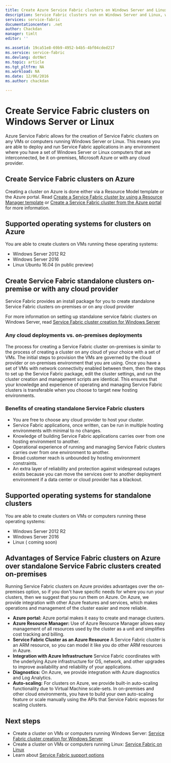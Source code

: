 ```yaml
---
title: Create Azure Service Fabric clusters on Windows Server and Linux | Microsoft Docs
description: Service Fabric clusters run on Windows Server and Linux, which means you'll be able to deploy and host Service Fabric applications anywhere you can run Windows Server or Linux.
services: service-fabric
documentationcenter: .net
author: Chackdan
manager: timlt
editor: ''

ms.assetid: 19ca51e8-69b9-4952-b4b5-4bf04cded217
ms.service: service-fabric
ms.devlang: dotNet
ms.topic: article
ms.tgt_pltfrm: NA
ms.workload: NA
ms.date: 12/06/2016
ms.author: chackdan

---
```

# Create Service Fabric clusters on Windows Server or Linux
Azure Service Fabric allows for the creation of Service Fabric clusters on any VMs or computers running Windows Server or Linux. This means you are able to deploy and run Service Fabric applications in any environment where you have a set of Windows Server or Linux computers that are interconnected, be it on-premises, Microsoft Azure or with any cloud provider.

## Create Service Fabric clusters on Azure
Creating a cluster on Azure is done either via a Resource Model template or the Azure portal. Read [Create a Service Fabric cluster by using a Resource Manager template](service-fabric-cluster-creation-via-arm.md) or [Create a Service Fabric cluster from the Azure portal](service-fabric-cluster-creation-via-portal.md) for more information.

## Supported operating systems for clusters on Azure
You are able to create clusters on VMs running these operating systems:

* Windows Server 2012 R2
* Windows Server 2016 
* Linux Ubuntu 16.04 (in public preview) 

## Create Service Fabric standalone clusters on-premise or with any cloud provider
Service Fabric provides an install package for you to create standalone Service Fabric clusters on-premises or on any cloud provider

For more information on setting up standalone service fabric clusters on Windows Server, read [Service Fabric cluster creation for Windows Server](service-fabric-cluster-creation-for-windows-server.md)

### Any cloud deployments vs. on-premises deployments
The process for creating a Service Fabric cluster on-premises is similar to the process of creating a cluster on any cloud of your choice with a set of VMs. The initial steps to provision the VMs are governed by the cloud provider or on-premises environment that you are using. Once you have a set of VMs with network connectivity enabled between them, then the steps to set up the Service Fabric package, edit the cluster settings, and run the cluster creation and management scripts are identical. This ensures that your knowledge and experience of operating and managing Service Fabric clusters is transferable when you choose to target new hosting environments.

### Benefits of creating standalone Service Fabric clusters
* You are free to choose any cloud provider to host your cluster.
* Service Fabric applications, once written, can be run in multiple hosting environments with minimal to no changes.
* Knowledge of building Service Fabric applications carries over from one hosting environment to another.
* Operational experience of running and managing Service Fabric clusters carries over from one environment to another.
* Broad customer reach is unbounded by hosting environment constraints.
* An extra layer of reliability and protection against widespread outages exists because you can move the services over to another deployment environment if a data center or cloud provider has a blackout.

## Supported operating systems for standalone clusters
You are able to create clusters on VMs or computers running these operating systems:

* Windows Server 2012 R2
* Windows Server 2016 
* Linux ( coming soon)

## Advantages of Service Fabric clusters on Azure over standalone Service Fabric clusters created on-premises
Running Service Fabric clusters on Azure provides advantages over the on-premises option, so if you don't have specific needs for where you run your clusters, then we suggest that you run them on Azure. On Azure, we provide integration with other Azure features and services, which makes operations and management of the cluster easier and more reliable.

* **Azure portal:** Azure portal makes it easy to create and manage clusters.
* **Azure Resource Manager:** Use of Azure Resource Manager allows easy management of all resources used by the cluster as a unit and simplifies cost tracking and billing.
* **Service Fabric Cluster as an Azure Resource** A Service Fabric cluster is an ARM resource, so you can model it like you do other ARM resources in Azure.
* **Integration with Azure Infrastructure** Service Fabric coordinates with the underlying Azure infrastructure for OS, network, and other upgrades to improve availability and reliability of your applications.  
* **Diagnostics:** On Azure, we provide integration with Azure diagnostics and Log Analytics.
* **Auto-scaling:** For clusters on Azure, we provide built-in auto-scaling functionality due to Virtual Machine scale-sets. In on-premises and other cloud environments, you have to build your own auto-scaling feature or scale manually using the APIs that Service Fabric exposes for scaling clusters.

## Next steps

* Create a cluster on VMs or computers running Windows Server: [Service Fabric cluster creation for Windows Server](service-fabric-cluster-creation-for-windows-server.md)
* Create a cluster on VMs or computers running Linux: [Service Fabric on Linux](service-fabric-linux-overview.md)
* Learn about [Service Fabric support options](service-fabric-support.md)

